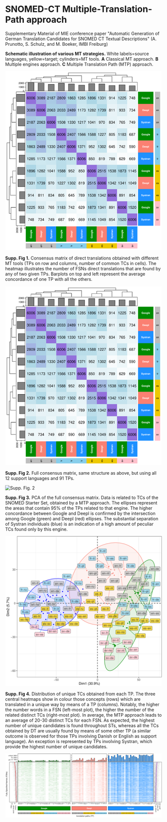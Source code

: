 # SNOMED-CT Multiple-Translation-Path approach



Supplementary Material of MIE conference paper "Automatic Generation of German Translation Candidates for SNOMED CT Textual Descriptions" (A. Prunotto, S. Schulz, and M. Boeker, IMBI Freiburg)


**Schematic illustration of various MT strategies.** White labels=source languages, yellow=target; cylinders=MT tools. **A** Classical MT approach. **B** Multiple engines approach. **C** Multiple Translation Path (MTP) approach.

![Supp. Fig. 1](https://github.com/andreaprunotto/SNOMED-CT-MTP/blob/main/Heatmap_engines-sources.png)

**Supp. Fig 1.** Consensus matrix of direct translations obtained with different MT tools (TPs on row and columns, number of common TCs in cells). The heatmap illustrates the number of FSNs direct translations that are found by any of two given TPs. Barplots on top and left represent the average concordance of one TP with all the others.

![Supp. Fig. 1](https://github.com/andreaprunotto/SNOMED-CT-MTP/blob/main/Heatmap_engines-sources.png)

**Supp. Fig 2.** Full consensus matrix, same structure as above, but using all 12 support languages and 91 TPs. 

![Supp. Fig. 2](https://github.com/andreaprunotto/SNOMED-CT-MTP/blob/main/heatmap_overall_StarterSet.png)


**Supp. Fig 3.** PCA of the full consensus matrix. Data is related to TCs of the SNOMED Starter Set, obtained by a MTP approach. The ellipses represent the areas that contain 95% of the TPs related to that engine. The higher concordance between Google and Deepl is confirmed by the intersection among Google (green) and Deepl (red) ellipses. The substantial separation of Systran individuals (blue) is an indication of a high amount of peculiar TCs found only by this engine.

![Supp. Fig. 3](https://github.com/andreaprunotto/SNOMED-CT-MTP/blob/main/PCA_overall.png)

**Supp. Fig 4.** Distribution of unique TCs obtained from each TP. The three central heatmaps show in colour those concepts (rows) which are translated in a unique way by means of a TP (columns). Notably, the higher the number words in a FSN (left-most plot), the higher the number of the related distinct TCs (right-most plot). In average, the MTP approach leads to an average of 20-30 distinct TCs for each FSN. As expected, the highest number of unique candidates is found throughout STs, whereas all the TCs obtained by DT are usually found by means of some other TP (a similar outcome is observed for those TPs involving Danish or English as support language). An exception is represented by TPs involving Systran, which provide the highest number of unique candidates. 

![Supp. Fig. 4](https://github.com/andreaprunotto/SNOMED-CT-MTP/blob/main/1_cand.png)

